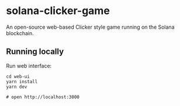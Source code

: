 # solana-clicker-game

An open-source web-based Clicker style game running on the Solana blockchain.

## Running locally

Run web interface:

    cd web-ui
    yarn install
    yarn dev

    # open http://localhost:3000
